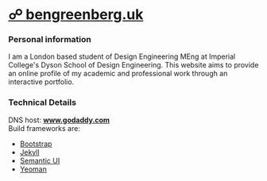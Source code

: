 # [☍ bengreenberg.uk](http://bengreenberg.uk)

### Personal information
I am a London based student of Design Engineering MEng at Imperial College's Dyson School of Design Engineering. This website aims to provide an online profile of my academic and professional work through an interactive portfolio.

### Technical Details
DNS host: **www.godaddy.com**  
Build frameworks are:
  + [Bootstrap](http://getbootstrap.com)
  + [Jekyll](https://jekyllrb.com)
  + [Semantic UI](http://semantic-ui.com)
  + [Yeoman](http://yeoman.io)
